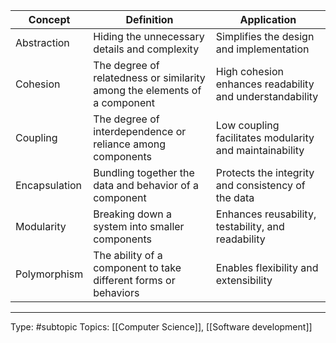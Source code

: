 | Concept       | Definition                                                                | Application                                              |
| ------------- | ------------------------------------------------------------------------- | -------------------------------------------------------- |
| Abstraction   | Hiding the unnecessary details and complexity                             | Simplifies the design and implementation                 |
| Cohesion      | The degree of relatedness or similarity among the elements of a component | High cohesion enhances readability and understandability |
| Coupling      | The degree of interdependence or reliance among components                | Low coupling facilitates modularity and maintainability  |
| Encapsulation | Bundling together the data and behavior of a component                    | Protects the integrity and consistency of the data       |
| Modularity    | Breaking down a system into smaller components                            | Enhances reusability, testability, and readability       |
| Polymorphism  | The ability of a component to take different forms or behaviors           | Enables flexibility and extensibility                    |
___
Type: #subtopic 
Topics: [[Computer Science]], [[Software development]]

